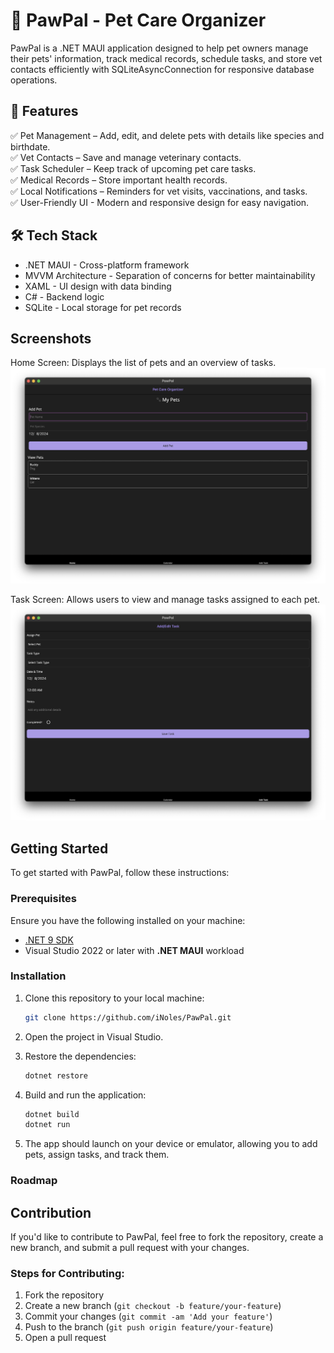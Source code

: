 # 🐾 PawPal - Pet Care Organizer

PawPal is a .NET MAUI application designed to help pet owners manage their pets' information, track medical records, schedule tasks, and store vet contacts efficiently with SQLiteAsyncConnection for responsive database operations.

## 🚀 Features

✅ Pet Management – Add, edit, and delete pets with details like species and birthdate.\
✅ Vet Contacts – Save and manage veterinary contacts.\
✅ Task Scheduler – Keep track of upcoming pet care tasks.\
✅ Medical Records – Store important health records.\
✅ Local Notifications – Reminders for vet visits, vaccinations, and tasks.\
✅ User-Friendly UI - Modern and responsive design for easy navigation.

## 🛠️ Tech Stack

- .NET MAUI - Cross-platform framework
- MVVM Architecture - Separation of concerns for better maintainability
- XAML - UI design with data binding
- C# - Backend logic
- SQLite - Local storage for pet records

## Screenshots

Home Screen: Displays the list of pets and an overview of tasks.
![Home Screen](screenshot/home.png)

Task Screen: Allows users to view and manage tasks assigned to each pet.
![Task Screen](screenshot/tasks.png)

## Getting Started

To get started with PawPal, follow these instructions:

### Prerequisites

Ensure you have the following installed on your machine:

- [.NET 9 SDK](https://dotnet.microsoft.com/download/dotnet)
- Visual Studio 2022 or later with **.NET MAUI** workload

### Installation

1. Clone this repository to your local machine:

   ```bash
   git clone https://github.com/iNoles/PawPal.git
   ```

2. Open the project in Visual Studio.

3. Restore the dependencies:

   ```bash
   dotnet restore
   ```

4. Build and run the application:

   ```bash
   dotnet build
   dotnet run
   ```

5. The app should launch on your device or emulator, allowing you to add pets, assign tasks, and track them.

### Roadmap

## Contribution

If you'd like to contribute to PawPal, feel free to fork the repository, create a new branch, and submit a pull request with your changes.

### Steps for Contributing:
1. Fork the repository
2. Create a new branch (`git checkout -b feature/your-feature`)
3. Commit your changes (`git commit -am 'Add your feature'`)
4. Push to the branch (`git push origin feature/your-feature`)
5. Open a pull request
